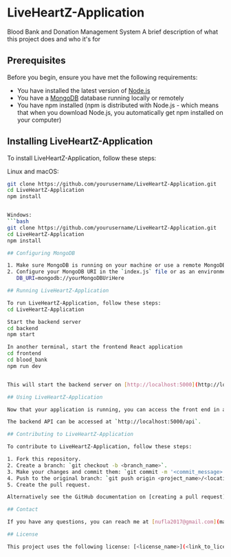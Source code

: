 # LiveHeartZ-Application
Blood Bank and Donation Management System
A brief description of what this project does and who it's for

## Prerequisites

Before you begin, ensure you have met the following requirements:
* You have installed the latest version of [Node.js](https://nodejs.org/)
* You have a [MongoDB](https://www.mongodb.com/) database running locally or remotely
* You have npm installed (npm is distributed with Node.js - which means that when you download Node.js, you automatically get npm installed on your computer)

## Installing LiveHeartZ-Application

To install LiveHeartZ-Application, follow these steps:

Linux and macOS:
```bash
git clone https://github.com/yourusername/LiveHeartZ-Application.git
cd LiveHeartZ-Application
npm install


Windows:
```bash
git clone https://github.com/yourusername/LiveHeartZ-Application.git
cd LiveHeartZ-Application
npm install

## Configuring MongoDB

1. Make sure MongoDB is running on your machine or use a remote MongoDB server.
2. Configure your MongoDB URI in the `index.js` file or as an environment variable:
   DB_URI=mongodb://yourMongoDBUriHere

## Running LiveHeartZ-Application

To run LiveHeartZ-Application, follow these steps:
cd LiveHeartZ-Application

Start the backend server
cd backend
npm start

In another terminal, start the frontend React application
cd frontend
cd blood_bank
npm run dev


This will start the backend server on [http://localhost:5000](http://localhost:5000) and the frontend React application on [http://localhost:3000](http://localhost:3000).

## Using LiveHeartZ-Application

Now that your application is running, you can access the front end in a web browser at `http://localhost:3000`.

The backend API can be accessed at `http://localhost:5000/api`.

## Contributing to LiveHeartZ-Application

To contribute to LiveHeartZ-Application, follow these steps:

1. Fork this repository.
2. Create a branch: `git checkout -b <branch_name>`.
3. Make your changes and commit them: `git commit -m '<commit_message>'`
4. Push to the original branch: `git push origin <project_name>/<location>`
5. Create the pull request.

Alternatively see the GitHub documentation on [creating a pull request](https://docs.github.com/en/github/collaborating-with-issues-and-pull-requests/creating-a-pull-request).

## Contact

If you have any questions, you can reach me at [nufla2017@gmail.com](mailto:nufla2017@gmail.com).

## License

This project uses the following license: [<license_name>](<link_to_license>).

